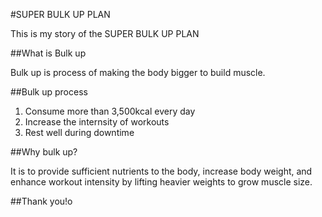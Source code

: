 #SUPER BULK UP PLAN

This is my story of the SUPER BULK UP PLAN

##What is Bulk up

Bulk up is process of making the body bigger to build muscle.

##Bulk up process

1. Consume more than 3,500kcal every day
2. Increase the internsity of workouts
3. Rest well during downtime

##Why bulk up?

It is to provide sufficient nutrients to the body, increase body weight, and enhance workout intensity by lifting heavier weights to grow muscle size.

##Thank you!o
